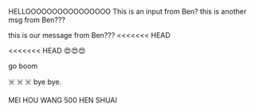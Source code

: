 HELLOOOOOOOOOOOOOOOO
This is an input from Ben?
this is another msg from Ben???

this is our message from Ben???
<<<<<<< HEAD

<<<<<<< HEAD
😍😍😍

go boom

☠️
☠️
☠️
bye bye.


MEI HOU WANG 500 HEN SHUAI
